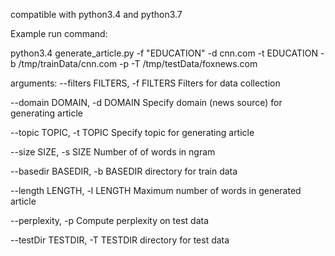 compatible with python3.4 and python3.7

Example run command:

python3.4 generate_article.py -f "EDUCATION" -d cnn.com -t EDUCATION  -b /tmp/trainData/cnn.com -p -T /tmp/testData/foxnews.com

arguments:
  --filters FILTERS, -f FILTERS
                        Filters for data collection

  --domain DOMAIN, -d DOMAIN
                        Specify domain (news source) for generating article

  --topic TOPIC, -t TOPIC
                        Specify topic for generating article

  --size SIZE, -s SIZE  Number of of words in ngram

  --basedir BASEDIR, -b BASEDIR
                        directory for train data

  --length LENGTH, -l LENGTH
                        Maximum number of words in generated article

  --perplexity, -p      Compute perplexity on test data

  --testDir TESTDIR, -T TESTDIR
                        directory for test data
